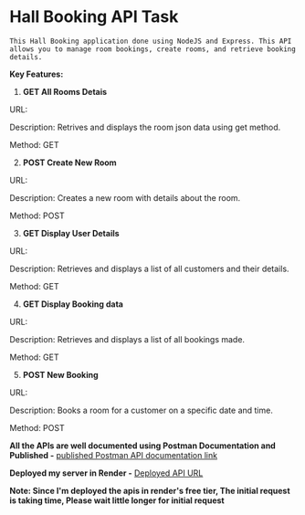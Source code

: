# Hall Booking API Task

    This Hall Booking application done using NodeJS and Express. This API allows you to manage room bookings, create rooms, and retrieve booking details.
 
**Key Features:**

1. **GET All Rooms Detais**

URL: 

Description: Retrives and displays the room json data using get method.

Method: GET

2. **POST Create New Room**

URL: 

Description: Creates a new room with details about the room.

Method: POST

3. **GET Display User Details**

URL: 

Description: Retrieves and displays a list of all customers and their details.

Method: GET

4. **GET Display Booking data**

URL: 

Description: Retrieves and displays a list of all bookings made.

Method: GET

5. **POST New Booking**

URL: 

Description: Books a room for a customer on a specific date and time.

Method: POST


**All the APIs are well documented using Postman Documentation and Published -** [published Postman API documentation link]()

**Deployed my server in Render -** [Deployed API URL]()

**Note: Since I'm deployed the apis in render's free tier, The initial request is taking time, Please wait little longer for initial request**
